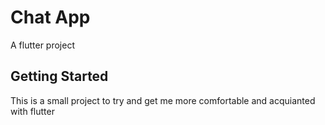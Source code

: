 # Chat App

A flutter project

## Getting Started

This is a small project to try and get me more comfortable and acquianted with flutter
